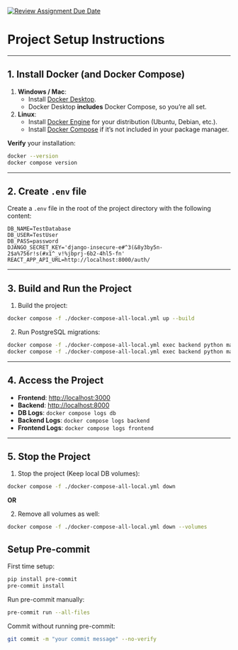 [![Review Assignment Due Date](https://classroom.github.com/assets/deadline-readme-button-22041afd0340ce965d47ae6ef1cefeee28c7c493a6346c4f15d667ab976d596c.svg)](https://classroom.github.com/a/4tPelvOm)

# Project Setup Instructions

---

## 1. Install Docker (and Docker Compose)

1. **Windows / Mac**:
    - Install [Docker Desktop](https://www.docker.com/products/docker-desktop/).
    - Docker Desktop **includes** Docker Compose, so you’re all set.
2. **Linux**:
    - Install [Docker Engine](https://docs.docker.com/engine/install/) for your distribution (Ubuntu, Debian, etc.).
    - Install [Docker Compose](https://docs.docker.com/compose/install/) if it’s not included in your package manager.

**Verify** your installation:

```bash
docker --version
docker compose version
```

---

## 2. Create `.env` file

Create a `.env` file in the root of the project directory with the following content:

```
DB_NAME=TestDatabase
DB_USER=TestUser
DB_PASS=password
DJANGO_SECRET_KEY='django-insecure-e#^3(&8y3by5n-2$a%756r!s(#x1^_v!%jbprj-6b2-4hl5-fn'
REACT_APP_API_URL=http://localhost:8000/auth/
```

---

## 3. Build and Run the Project

1. Build the project:

```bash
docker compose -f ./docker-compose-all-local.yml up --build
```

2. Run PostgreSQL migrations:

```bash
docker compose -f ./docker-compose-all-local.yml exec backend python manage.py makemigrations
docker compose -f ./docker-compose-all-local.yml exec backend python manage.py migrate
```

---

## 4. Access the Project

- **Frontend**: [http://localhost:3000](http://localhost:3000)
- **Backend**: [http://localhost:8000](http://localhost:8000)
- **DB Logs**: `docker compose logs db`
- **Backend Logs**: `docker compose logs backend`
- **Frontend Logs**: `docker compose logs frontend`

---

## 5. Stop the Project

1. Stop the project (Keep local DB volumes):

```bash
docker compose -f ./docker-compose-all-local.yml down
```

**OR**

2. Remove all volumes as well:

```bash
docker compose -f ./docker-compose-all-local.yml down --volumes
```

## Setup Pre-commit

First time setup:

```bash
pip install pre-commit
pre-commit install
```

Run pre-commit manually:

```bash
pre-commit run --all-files
```

Commit without running pre-commit:

```bash
git commit -m "your commit message" --no-verify
```
